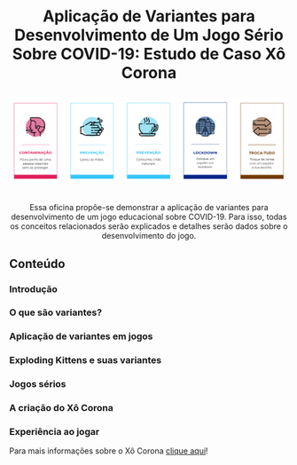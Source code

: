 <h1 align="center">

Aplicação de Variantes para Desenvolvimento de Um Jogo Sério Sobre COVID-19: Estudo de Caso Xô Corona

<p align="center"><img src="imagens/cartas.png" alt="Algumas cartas do jogo Xô Corona" /></p>

</h1>

<p align="center">Essa oficina propõe-se demonstrar a aplicação de variantes para desenvolvimento de um jogo educacional sobre COVID-19. Para isso, todas os conceitos relacionados serão explicados e detalhes serão dados sobre o desenvolvimento do jogo.</p>

## Conteúdo
### Introdução

### O que são variantes?

### Aplicação de variantes em jogos

### Exploding Kittens e suas variantes

### Jogos sérios

### A criação do Xô Corona

### Experiência ao jogar

Para mais informações sobre o Xô Corona [clique aqui](https://github.com/tekpixo/xo-corona)!
